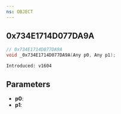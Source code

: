 ```yaml
---
ns: OBJECT
---
```

## 0x734E1714D077DA9A

```c
// 0x734E1714D077DA9A
void _0x734E1714D077DA9A(Any p0, Any p1);
```

```
Introduced: v1604
```

## Parameters
* **p0**:
* **p1**:

